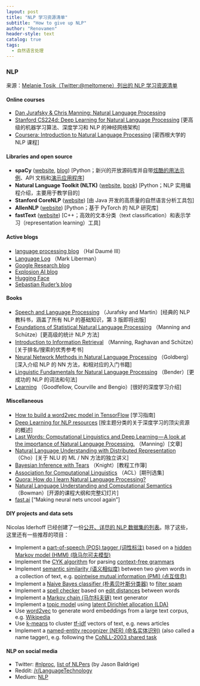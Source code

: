 ```yaml
---
layout: post
title: "NLP 学习资源清单"
subtitle: "How to give up NLP"
author: "Renovamen"
header-style: text
catalog: true
tags:
  - 自然语言处理
---
```


### NLP
来源：[Melanie Tosik（Twitter:@meltomene）列出的 NLP 学习资源清单](https://towardsdatascience.com/how-to-get-started-in-nlp-6a62aa4eaeff)

#### Online courses
- [Dan Jurafsky & Chris Manning: Natural Language Processing](https://www.youtube.com/playlist?list=PL8FFE3F391203C98C)
- [Stanford CS224d: Deep Learning for Natural Language Processing](http://cs224d.stanford.edu/syllabus.html)	[更高级的机器学习算法、深度学习和 NLP 的神经网络架构]
- [Coursera: Introduction to Natural Language Processing](https://www.youtube.com/playlist?list=PLLssT5z_DsK8BdawOVCCaTCO99Ya58ryR)	[密西根大学的 NLP 课程]

#### Libraries and open source
- **spaCy** ([website](https://spacy.io), [blog](https://explosion.ai/blog/))	[Python；新兴的开放源码库并自带[炫酷的用法示例](https://spacy.io/usage/spacy-101)、API 文档和[演示应用程序](https://spacy.io/docs/usage/showcase)]
- **Natural Language Toolkit (NLTK)** ([website](http://www.nltk.org/), [book](http://www.nltk.org/book/))	[Python；NLP 实用编程介绍，主要用于教学目的]
- **Stanford CoreNLP** ([website](https://stanfordnlp.github.io/CoreNLP/))	[由 Java 开发的高质量的自然语言分析工具包]
- **AllenNLP** ([website](https://allennlp.org/))	[Python；基于 PyTorch 的 NLP 研究库]
- **fastText** ([website](https://fasttext.cc/))	[C++；高效的文本分类（text classification）和表示学习（representation learning）工具]

#### Active blogs
- [language processing blog](https://nlpers.blogspot.com/natural)	（Hal Daumé III）
- [Language Log](http://languagelog.ldc.upenn.edu/nll/)	（Mark Liberman）
- [Google Research blog](https://research.googleblog.com/)
- [Explosion AI blog](https://explosion.ai/blog/)
- [Hugging Face](https://medium.com/huggingface)
- [Sebastian Ruder’s blog](http://ruder.io/#open)

#### Books
- [Speech and Language Processing](https://web.stanford.edu/~jurafsky/slp3/)	（Jurafsky and Martin）[经典的 NLP 教科书，涵盖了所有 NLP 的基础知识，第 3 版即将出版]
- [Foundations of Statistical Natural Language Processing](https://nlp.stanford.edu/fsnlp/)	（Manning and Schütze）[更高级的统计 NLP 方法]
- [Introduction to Information Retrieval](https://nlp.stanford.edu/IR-book/)	（Manning, Raghavan and Schütze）[关于排名/搜索的优秀参考书]
- [Neural Network Methods in Natural Language Processing](https://www.morganclaypool.com/doi/abs/10.2200/S00762ED1V01Y201703HLT037)	（Goldberg）[深入介绍 NLP 的 NN 方法，和相对应的入门书籍]
- [Linguistic Fundamentals for Natural Language Processing](http://www.morganclaypool.com/doi/abs/10.2200/S00493ED1V01Y201303HLT020)	（Bender）[更成功的 NLP 的词法和句法]
- [Learning](http://www.deeplearningbook.org/Deep)	（Goodfellow, Courville and Bengio）[很好的深度学习介绍]

#### Miscellaneous
- [How to build a word2vec model in TensorFlow](https://www.tensorflow.org/versions/master/tutorials/word2vec/index.html)	[学习指南]
- [Deep Learning for NLP resources](https://github.com/andrewt3000/dl4nlp)	[按主题分类的关于深度学习的顶尖资源的概述]
- [Last Words: Computational Linguistics and Deep Learning — A look at the importance of Natural Language Processing.](http://mitp.nautil.us/article/170/last-words-computational-linguistics-and-deep-learning)	（Manning）[文章]
- [Natural Language Understanding with Distributed Representation](https://github.com/nyu-dl/NLP_DL_Lecture_Note/blob/master/lecture_note.pdf)	（Cho）[关于 NLU 的 ML / NN 方法的独立讲义]
- [Bayesian Inference with Tears](http://www.isi.edu/natural-language/people/bayes-with-tears.pdf)	（Knight）[教程工作簿]
- [Association for Computational Linguistics](http://aclanthology.info/)	（ACL）[期刊选集]
- [Quora: How do I learn Natural Language Processing?](https://www.quora.com/How-do-I-learn-Natural-Language-Processing)
- [Natural Language Understanding and Computational Semantics](https://docs.google.com/document/d/1mkB6KA7KuzNeoc9jW3mfOthv_6Uberxs8l2H7BmJdzg/edit)	（Bowman）[开源的课程大纲和完整幻灯片]
- [fast.ai](http://www.fast.ai/)	[“Making neural nets uncool again”]

#### DIY projects and data sets
Nicolas Iderhoff 已经创建了一份[公开、详尽的 NLP 数据集的列表](https://github.com/niderhoff/nlp-datasets)。除了这些，这里还有一些推荐的项目：

- Implement a [part-of-speech (POS) tagger (词性标注)](https://en.wikipedia.org/wiki/Part-of-speech_tagging) based on a [hidden Markov model (HMM) (隐马尔可夫模型)](https://en.wikipedia.org/wiki/Hidden_Markov_model)
- Implement the [CYK algorithm](https://en.wikipedia.org/wiki/CYK_algorithm) for parsing [context-free grammars](https://en.wikipedia.org/wiki/Context-free_grammar)
- Implement [semantic similarity (语义相似度)](https://en.wikipedia.org/wiki/Semantic_similarity) between two given words in a collection of text, e.g. [pointwise mutual information (PMI) (点互信息)](https://en.wikipedia.org/wiki/Pointwise_mutual_information)
- Implement a [Naive Bayes classifier (朴素贝叶斯分类器)](https://en.wikipedia.org/wiki/Naive_Bayes_classifier) to [filter spam](https://en.wikipedia.org/wiki/Naive_Bayes_spam_filtering)
- Implement a [spell checker](https://en.wikipedia.org/wiki/Spell_checker) based on [edit distances](https://en.wikipedia.org/wiki/Edit_distance) between words
- Implement a [Markov chain (马尔科夫链)](https://en.wikipedia.org/wiki/Markov_chain) text generator
- Implement a [topic model](https://en.wikipedia.org/wiki/Topic_model) using [latent Dirichlet allocation (LDA)](https://en.wikipedia.org/wiki/Latent_Dirichlet_allocation)
- Use [word2vec](https://code.google.com/archive/p/word2vec/) to generate word embeddings from a large text corpus, e.g. [Wikipedia](https://en.wikipedia.org/wiki/Wikipedia:Database_download)
- Use [k-means](https://en.wikipedia.org/wiki/K-means_clustering) to cluster [tf-idf](https://en.wikipedia.org/wiki/Tf%E2%80%93idf) vectors of text, e.g. news articles
- Implement a [named-entity recognizer (NER) (命名实体识别)](https://en.wikipedia.org/wiki/Named-entity_recognition) (also called a name tagger), e.g. following the [CoNLL-2003 shared task](https://www.clips.uantwerpen.be/conll2003/ner/)

#### NLP on social media
- Twitter: [#nlproc](https://twitter.com/hashtag/nlproc), [list of NLPers](https://twitter.com/hashtag/nlproc) (by Jason Baldrige)
- Reddit: [/r/LanguageTechnology](https://www.reddit.com/r/LanguageTechnology)
- Medium: [NLP](https://medium.com/tag/nlp)